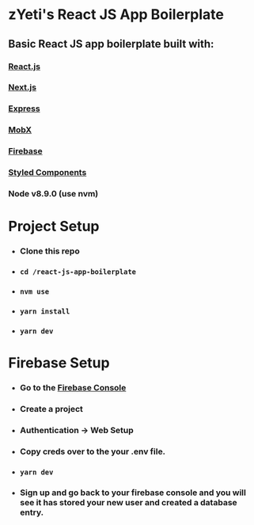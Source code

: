 # zYeti's React JS App Boilerplate

## Basic React JS app boilerplate built with:

### [React.js](https://github.com/facebook/react/)

### [Next.js](https://github.com/zeit/next.js)

### [Express](https://github.com/expressjs/express)

### [MobX](https://github.com/mobxjs/mobx)

### [Firebase](https://firebase.google.com/docs/?authuser=0)

### [Styled Components](https://github.com/styled-components/styled-components)

### Node v8.9.0 (use nvm)

# Project Setup

- ### Clone this repo
- ### `cd /react-js-app-boilerplate`
- ### `nvm use`
- ### `yarn install`
- ### `yarn dev`

# Firebase Setup

- ### Go to the [Firebase Console](https://console.firebase.google.com/)
- ### Create a project
- ### Authentication -> Web Setup
- ### Copy creds over to the your .env file.
- ### `yarn dev`
- ### Sign up and go back to your firebase console and you will see it has stored your new user and created a database entry.
